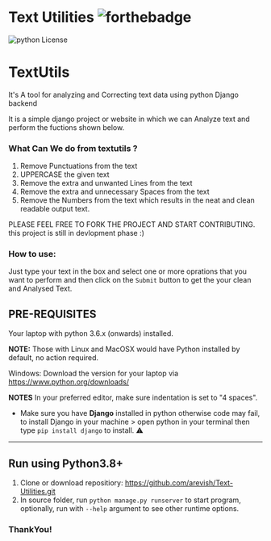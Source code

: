 # Text Utilities  ![forthebadge](https://forthebadge.com/images/badges/made-with-python.svg)

![python License](https://img.shields.io/badge/MADE%20WITH-django-blue.svg)

# TextUtils
It's A tool for analyzing and Correcting text data using python Django backend

It is a simple django project or website in which we can Analyze text and perform the fuctions shown below.

### What Can We do from textutils ?
1. Remove Punctuations from the text<br>
2. UPPERCASE the given text<br>
3. Remove the extra and unwanted Lines from the text<br>
4. Remove the extra and unnecessary Spaces from the text <br>
5. Remove the Numbers from the text 
which results in the neat and clean readable output text.

PLEASE FEEL FREE TO FORK THE PROJECT AND START CONTRIBUTING.
this project is still in devlopment phase :)

### How to use:
Just type your text in the box and select one or more oprations that you want to perform and then click on the `Submit` button to get the your clean and Analysed Text.

## PRE-REQUISITES
Your laptop with python 3.6.x (onwards) installed.

**NOTE:** Those with Linux and MacOSX would have Python installed by default, no action required.

Windows: Download the version for your laptop via https://www.python.org/downloads/

**NOTES**
In your preferred editor, make sure indentation is set to "4 spaces".

* Make sure you have **Django** installed in python otherwise code may fail, to install Django in your machine > open python in your terminal then type `pip install django` to install. :warning:

---

## Run using Python3.8+
1. Clone or download repositiory: https://github.com/arevish/Text-Utilities.git
2. In source folder, run `python manage.py runserver` to start program, optionally, run with `--help` argument to see other runtime options.
 
### ThankYou!